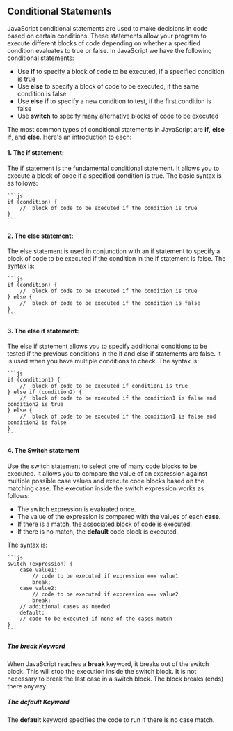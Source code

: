 ## Conditional Statements

JavaScript conditional statements are used to make decisions in code based on certain conditions. These statements allow your program to execute different blocks of code depending on whether a specified condition evaluates to true or false.
In JavaScript we have the following conditional statements:

-   Use **if** to specify a block of code to be executed, if a specified condition is true
-   Use **else** to specify a block of code to be executed, if the same condition is false
-   Use **else if** to specify a new condition to test, if the first condition is false
-   Use **switch** to specify many alternative blocks of code to be executed

The most common types of conditional statements in JavaScript are **if**, **else if**, and **else**. Here's an introduction to each:

#### 1. The **if** statement:

The if statement is the fundamental conditional statement. It allows you to execute a block of code if a specified condition is true. The basic syntax is as follows:

    ```js
    if (condition) {
        //  block of code to be executed if the condition is true
    }
    ```

#### 2. The **else** statement:

The else statement is used in conjunction with an if statement to specify a block of code to be executed if the condition in the if statement is false. The syntax is:

    ```js
    if (condition) {
        //  block of code to be executed if the condition is true
    } else {
        //  block of code to be executed if the condition is false
    }
    ```

#### 3. The **else if** statement:

The else if statement allows you to specify additional conditions to be tested if the previous conditions in the if and else if statements are false. It is used when you have multiple conditions to check. The syntax is:

    ```js
    if (condition1) {
        //  block of code to be executed if condition1 is true
    } else if (condition2) {
        //  block of code to be executed if the condition1 is false and condition2 is true
    } else {
        //  block of code to be executed if the condition1 is false and condition2 is false
    }
    ```

#### 4. The **Switch** statement

Use the switch statement to select one of many code blocks to be executed. It allows you to compare the value of an expression against multiple possible case values and execute code blocks based on the matching case. The execution inside the switch expression works as follows:

-   The switch expression is evaluated once.
-   The value of the expression is compared with the values of each **case**.
-   If there is a match, the associated block of code is executed.
-   If there is no match, the **default** code block is executed.

The syntax is:

    ```js
    switch (expression) {
        case value1:
            // code to be executed if expression === value1
            break;
        case value2:
            // code to be executed if expression === value2
            break;
        // additional cases as needed
        default:
        // code to be executed if none of the cases match
    }
    ```

##### The **break** Keyword

When JavaScript reaches a **break** keyword, it breaks out of the switch block. This will stop the execution inside the switch block. It is not necessary to break the last case in a switch block. The block breaks (ends) there anyway.

##### The **default** Keyword

The **default** keyword specifies the code to run if there is no case match.
